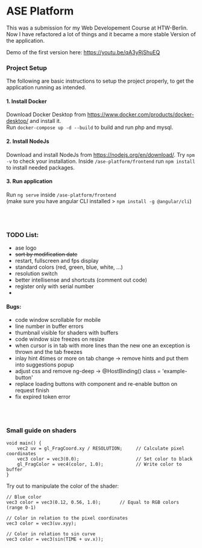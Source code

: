 # ASE Platform

This was a submission for my Web Developement Course at HTW-Berlin. Now I have refactored a lot of things and 
it became a more stable Version of the application.

Demo of the first version here: https://youtu.be/qA3yRjShuEQ


### Project Setup
The following are basic instructions to setup the project properly, to get the application running as intended.

#### 1. Install Docker
Download Docker Desktop from https://www.docker.com/products/docker-desktop/ and install it.<br>
Run `docker-compose up -d --build` to build and run php and mysql.

#### 2. Install NodeJs
Download and install NodeJs from https://nodejs.org/en/download/. Try `npm -v` to check your installation.
Inside `/ase-platform/frontend` run `npm install` to install needed packages.

#### 3. Run application
Run `ng serve` inside `/ase-platform/frontend`<br>
(make sure you have angular CLI installed > `npm install -g @angular/cli`)


<br><br>

### TODO List:

- ase logo
- ~~sort by modification date~~
- restart, fullscreen and fps display
- standard colors (red, green, blue, white, ...)
- resolution switch
- better intellisense and shortcuts (comment out code)
- register only with serial number
- 

#### Bugs:

- code window scrollable for mobile
- line number in buffer errors
- thumbnail visible for shaders with buffers
- code window size freezes on resize
- when cursor is in tab with more lines than the new one an exception is thrown and the tab freezes
- inlay hint 4times or more on tab change -> remove hints and put them into suggestions popup
- adjust css and remove ng-deep -> @HostBinding() class = 'example-button'
- replace loading buttons with component and re-enable button on request finish
- fix expired token error

<br><br>

### Small guide on shaders
```
void main() {
	vec2 uv = gl_FragCoord.xy / RESOLUTION;     // Calculate pixel coordinates
	vec3 color = vec3(0.0);                     // Set color to black
	gl_FragColor = vec4(color, 1.0);            // Write color to buffer
}
```
Try out to manipulate the color of the shader:
```
// Blue color
vec3 color = vec3(0.12, 0.56, 1.0);       // Equal to RGB colors (range 0-1)
```
```
// Color in relation to the pixel coordinates
vec3 color = vec3(uv.xyy);
```
```
// Color in relation to sin curve
vec3 color = vec3(sin(TIME + uv.x));
```
